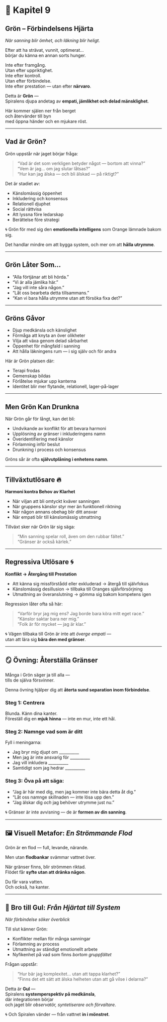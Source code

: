 # 💚 Kapitel 9  
## **Grön – Förbindelsens Hjärta**  
*När sanning blir ömhet, och läkning blir heligt.*

Efter att ha strävat, vunnit, optimerat…  
börjar du känna en annan sorts hunger.

Inte efter framgång.  
Utan efter uppriktighet.  
Inte efter kontroll.  
Utan efter förbindelse.  
Inte efter prestation — utan efter **närvaro**.

Detta är **Grön** —  
Spiralens djupa andetag av **empati, jämlikhet och delad mänsklighet**.

Här kommer själen ner från berget  
och återvänder till byn  
med öppna händer och en mjukare röst.

---

## Vad är Grön?

Grön uppstår när jaget börjar fråga:
> “Vad är det som verkligen betyder något — bortom att vinna?”  
> “Vem är jag… om jag slutar låtsas?”  
> “Hur kan jag älska — och bli älskad — på riktigt?”

Det är stadiet av:
- Känslomässig öppenhet  
- Inkludering och konsensus  
- Relationell djuphet  
- Social rättvisa  
- Att lyssna före ledarskap  
- Berättelse före strategi

🌀 Grön för med sig den **emotionella intelligens** som Orange lämnade bakom sig.

Det handlar mindre om att bygga system, och mer om att **hålla utrymme**.

---

## Grön Låter Som…

- “Alla förtjänar att bli hörda.”  
- “Vi är alla jämlika här.”  
- “Jag vill inte såra någon.”  
- “Låt oss bearbeta detta tillsammans.”  
- “Kan vi bara hålla utrymme utan att försöka fixa det?”

---

## Gröns Gåvor

- Djup medkänsla och känslighet  
- Förmåga att knyta an över olikheter  
- Vilja att växa genom delad sårbarhet  
- Öppenhet för mångfald i sanning  
- Att hålla läkningens rum — i sig själv och för andra

Här är Grön platsen där:
- Terapi frodas  
- Gemenskap bildas  
- Förlåtelse mjukar upp kanterna  
- Identitet blir mer flytande, relationell, lager-på-lager

---

## Men Grön Kan Drunkna

När Grön går för långt, kan det bli:
- Undvikande av konflikt för att bevara harmoni  
- Upplösning av gränser i inkluderingens namn  
- Överidentifiering med känslor  
- Förlamning inför beslut  
- Drunkning i process och konsensus

Gröns sår är ofta **självutplåning i enhetens namn**.

---

## Tillväxtutlösare 🔥  
**Harmoni kontra Behov av Klarhet**

- När viljan att bli omtyckt kväver sanningen  
- När gruppens känslor styr mer än funktionell riktning  
- När någon annans obehag blir ditt ansvar  
- När empati blir till känslomässig utmattning

Tillväxt sker när Grön lär sig säga:  
> “Min sanning spelar roll, även om den rubbar fältet.”  
> “Gränser är också kärlek.”

---

## Regressiva Utlösare 🌀  
**Konflikt → Återgång till Prestation**

- Att känna sig missförstådd eller exkluderad → återgå till självfokus  
- Känslomässig desillusion → tillbaka till Oranges självförsörjning  
- Utmattning av överanslutning → gömma sig bakom kompetens igen

Regression låter ofta så här:  
> “Varför bryr jag mig ens? Jag borde bara köra mitt eget race.”  
> “Känslor saktar bara ner mig.”  
> “Folk är för mycket — jag är klar.”

🌀 Vägen tillbaka till Grön är inte att *överge empati* —  
utan att lära sig **bära den med gränser**.

---

## 🪞 Övning: Återställa Gränser

Många i Grön säger ja till alla —  
tills de själva försvinner.

Denna övning hjälper dig att **återta sund separation inom förbindelse**.

### Steg 1: Centrera

Blunda. Känn dina kanter.  
Föreställ dig en **mjuk hinna** — inte en mur, inte ett hål.

### Steg 2: Namnge vad som är ditt

Fyll i meningarna:

- Jag bryr mig djupt om __________  
- Men jag är inte ansvarig för __________  
- Jag vill inkludera __________  
- Samtidigt som jag hedrar __________

### Steg 3: Öva på att säga:

- “Jag är här med dig, men jag kommer inte bära detta åt dig.”  
- “Låt oss namnge skillnaden — inte lösa upp den.”  
- “Jag älskar dig *och* jag behöver utrymme just nu.”

🌀 Gränser är inte avvisning — de är **formen av din sanning**.

---

## 🖼️ Visuell Metafor: *En Strömmande Flod*

Grön är en flod — full, levande, närande.

Men utan **flodbankar** svämmar vattnet över.

När gränser finns, blir strömmen riktad.  
Flödet får **syfte utan att dränka någon**.

Du får vara vatten.  
Och också, ha kanter.

---

## 🌉 Bro till Gul: *Från Hjärtat till System*  
*När förbindelse söker överblick*

Till slut känner Grön:

- Konflikter mellan för många sanningar  
- Förlamning av process  
- Utmattning av ständigt emotionellt arbete  
- Nyfikenhet på vad som finns *bortom gruppfältet*

Frågan uppstår:
> “Hur bär jag komplexitet… utan att tappa klarhet?”  
> “Finns det ett sätt att älska helheten utan att gå vilse i delarna?”

Detta är **Gul** —  
Spiralens **systemperspektiv på medkänsla**,  
där integrationen börjar  
och jaget blir *observatör, syntetiserare och förvaltare*.

🌀 Och Spiralen vänder — från vattnet **in i mönstret**.

